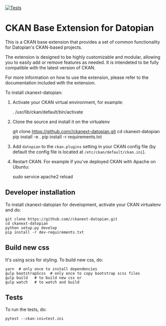 [![Tests](https://github.com//ckanext-datopian/workflows/Tests/badge.svg?branch=main)](https://github.com//ckanext-datopian/actions)

# CKAN Base Extension for Datopian

This is a CKAN base extension that provides a set of common functionality for Datopian's CKAN-based projects. 

The extension is designed to be highly customizable and modular, allowing you to easily add or remove features as needed. It is intendeted to be fully compatible with the latest version of CKAN.


For more information on how to use the extension, please refer to the documentation included with the extension.


To install ckanext-datopian:

1. Activate your CKAN virtual environment, for example:

     . /usr/lib/ckan/default/bin/activate

2. Clone the source and install it on the virtualenv

    git clone https://github.com//ckanext-datopian.git
    cd ckanext-datopian
    pip install -e .
	pip install -r requirements.txt

3. Add `datopian` to the `ckan.plugins` setting in your CKAN
   config file (by default the config file is located at
   `/etc/ckan/default/ckan.ini`).

4. Restart CKAN. For example if you've deployed CKAN with Apache on Ubuntu:

     sudo service apache2 reload


## Developer installation

To install ckanext-datopian for development, activate your CKAN virtualenv and
do:

    git clone https://github.com//ckanext-datopian.git
    cd ckanext-datopian
    python setup.py develop
    pip install -r dev-requirements.txt
    

## Build new css
It's using scss for styling. To build new css, do:

    yarn  # only once to install dependencies
    gulp bootstrapScss  # only once to copy bootstrap scss files
    gulp build   # to build new css or 
    gulp watch   # to watch and build 


## Tests

To run the tests, do:

    pytest --ckan-ini=test.ini

